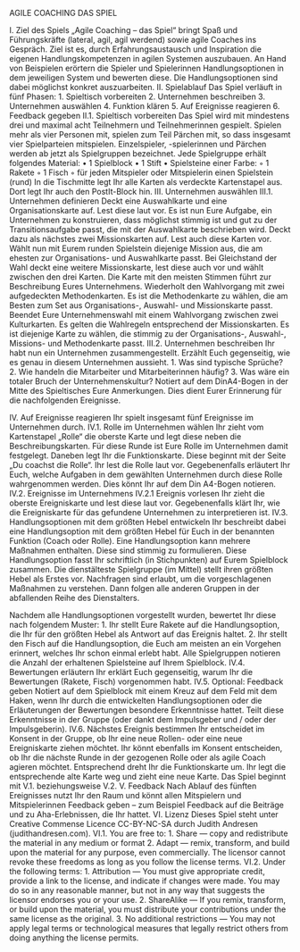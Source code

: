 
AGILE COACHING  DAS SPIEL

I.  Ziel des Spiels
„Agile Coaching – das Spiel“ bringt Spaß und Führungskräfte (lateral, agil, agil werdend) sowie agile Coaches ins Gespräch. Ziel ist es, durch Erfahrungsaustausch und Inspiration die eigenen Handlungskompetenzen in agilen Systemen auszubauen.
An Hand von Beispielen erörtern die Spieler und Spielerinnen Handlungsoptionen in dem jeweiligen System und bewerten diese. Die Handlungsoptionen sind dabei möglichst konkret auszuarbeiten.
II.  Spielablauf
Das Spiel verläuft in fünf Phasen:
    1. Spieltisch vorbereiten
    2. Unternehmen beschreiben
    3. Unternehmen auswählen
    4. Funktion klären
    5. Auf Ereignisse reagieren
    6. Feedback gegeben
II.1.  Spieltisch vorbereiten
Das Spiel wird mit mindestens drei und maximal acht Teilnehmern und Teilnehmerinnen gespielt. 
Spielen mehr als vier Personen mit, spielen zum Teil Pärchen mit, so dass insgesamt vier Spielparteien mitspielen. Einzelspieler, -spielerinnen und Pärchen werden ab jetzt als Spielgruppen bezeichnet.
Jede Spielgruppe erhält folgendes Material:
    • 1 Spielblock
    • 1 Stift
    • Spielsteine einer Farbe:
        ◦ 1 Rakete
        ◦ 1 Fisch
        ◦ für jeden Mitspieler oder Mitspielerin einen Spielstein (rund)
In die Tischmitte legt Ihr alle Karten als verdeckte Kartenstapel aus. Dort legt Ihr auch den PostIt-Block hin.
III.  Unternehmen auswählen
III.1.  Unternehmen definieren
Deckt eine Auswahlkarte und eine Organisationskarte auf. Lest diese laut vor. Es ist nun Eure Aufgabe, ein Unternehmen zu konstruieren, dass möglichst stimmig ist und gut zu der Transitionsaufgabe passt, die mit der Auswahlkarte beschrieben wird.
Deckt dazu als nächstes zwei Missionskarten auf. Lest auch diese Karten vor. Wählt nun mit Eurem runden Spielstein diejenige Mission aus, die am ehesten zur Organisations- und Auswahlkarte passt. Bei Gleichstand der Wahl deckt eine weitere Missionskarte, lest diese auch vor und wählt zwischen den drei Karten. Die Karte mit den meisten Stimmen führt zur Beschreibung Eures Unternehmens.
Wiederholt den Wahlvorgang mit zwei aufgedeckten Methodenkarten. Es ist die Methodenkarte zu wählen, die am Besten zum Set aus Organisations-, Auswahl- und Missionskarte passt.
Beendet Eure Unternehmenswahl mit einem Wahlvorgang zwischen zwei Kulturkarten. Es gelten die Wahlregeln entsprechend der Missionskarten. Es ist diejenige Karte zu wählen, die stimmig zu der Organisations-, Auswahl-, Missions- und Methodenkarte passt.
III.2.  Unternehmen beschreiben
Ihr habt nun ein Unternehmen zusammengestellt. Erzählt Euch gegenseitig, wie es genau in diesem Unternehmen aussieht. 
    1. Was sind typische Sprüche? 
    2. Wie handeln die Mitarbeiter und Mitarbeiterinnen häufig? 
    3. Was wäre ein totaler Bruch der Unternehmenskultur? 
Notiert auf dem DinA4-Bogen in der Mitte des Spieltisches Eure Anmerkungen. Dies dient Eurer Erinnerung für die nachfolgenden Ereignisse.

IV.  Auf Ereignisse reagieren
Ihr spielt insgesamt fünf Ereignisse im Unternehmen durch. 
IV.1.  Rolle im Unternehmen wählen
Ihr zieht vom Kartenstapel „Rolle“ die oberste Karte und legt diese neben die Beschreibungskarten. Für diese Runde ist Eure Rolle im Unternehmen damit festgelegt.
Daneben legt Ihr die Funktionskarte. Diese beginnt mit der Seite „Du coachst die Rolle“. 
Ihr lest die Rolle laut vor. Gegebenenfalls erläutert Ihr Euch, welche Aufgaben in dem gewählten Unternehmen durch diese Rolle wahrgenommen werden. Dies könnt Ihr auf dem Din A4-Bogen notieren.
IV.2.  Ereignisse im Unternehmens
IV.2.1  Ereignis vorlesen
Ihr zieht die oberste Ereigniskarte und lest diese laut vor. Gegebenenfalls klärt Ihr, wie die Ereigniskarte für das gefundene Unternehmen zu interpretieren ist.
IV.3.  Handlungsoptionen mit dem größten Hebel entwickeln
Ihr beschreibt dabei eine Handlungsoption mit dem größten Hebel für Euch in der benannten Funktion (Coach oder Rolle). Eine Handlungsoption kann mehrere Maßnahmen enthalten. Diese sind stimmig zu formulieren.
Diese Handlungsoption fasst Ihr schriftlich (in Stichpunkten) auf Eurem Spielblock zusammen. 
Die dienstälteste Spielgruppe (im Mittel) stellt ihren größten Hebel als Erstes vor. Nachfragen sind erlaubt, um die vorgeschlagenen Maßnahmen zu verstehen. Dann folgen alle anderen Gruppen in der abfallenden Reihe des Dienstalters. 


Nachdem alle Handlungsoptionen vorgestellt wurden, bewertet Ihr diese nach folgendem Muster:
    1. Ihr stellt Eure Rakete auf die Handlungsoption, die Ihr für den größten Hebel als Antwort auf das Ereignis haltet.
    2. Ihr stellt den Fisch auf die Handlungsoption, die Euch am meisten an ein Vorgehen erinnert, welches Ihr schon einmal erlebt habt.
Alle Spielgruppen notieren die Anzahl der erhaltenen Spielsteine auf Ihrem Spielblock.
IV.4.  Bewertungen erläutern
Ihr erklärt Euch gegenseitig, warum Ihr die Bewertungen (Rakete, Fisch) vorgenommen habt.
IV.5.  Optional: Feedback geben
Notiert auf dem Spielblock mit einem Kreuz auf dem Feld mit dem Haken, wenn Ihr durch die entwickelten Handlungsoptionen oder die Erläuterungen der Bewertungen besondere Erkenntnisse hattet.
Teilt diese Erkenntnisse in der Gruppe (oder dankt dem Impulsgeber und / oder der Impulsgeberin).
IV.6.  Nächstes Ereignis bestimmen
Ihr entscheidet im Konsent in der Gruppe, ob Ihr eine neue Rollen- oder eine neue Ereigniskarte ziehen möchtet. Ihr könnt ebenfalls im Konsent entscheiden, ob Ihr die nächste Runde in der gezogenen Rolle oder als agile Coach agieren möchtet. Entsprechend dreht Ihr die Funktionskarte um.
Ihr legt die entsprechende alte Karte weg und zieht eine neue Karte. Das Spiel beginnt mit V.1. beziehungsweise V.2.
V.  Feedback
Nach Ablauf des fünften Ereignisses nutzt Ihr den Raum und könnt allen Mitspielern und Mitspielerinnen Feedback geben – zum Beispiel Feedback auf die Beiträge und zu Aha-Erlebnissen, die Ihr hattet.
VI.  Lizenz
Dieses Spiel steht unter Creative Commense Licence 
CC-BY-NC-SA durch Judith Andresen (judithandresen.com). 
VI.1.  You are free to:
    1. Share — copy and redistribute the material in any medium or format
    2. Adapt — remix, transform, and build upon the material for any purpose, even commercially.
The licensor cannot revoke these freedoms as long as you follow the license terms.
VI.2.  Under the following terms:
    1. Attribution — You must give appropriate credit, provide a link to the license, and indicate if changes were made. You may do so in any reasonable manner, but not in any way that suggests the licensor endorses you or your use.
    2. ShareAlike — If you remix, transform, or build upon the material, you must distribute your contributions under the same license as the original.
    3. No additional restrictions — You may not apply legal terms or technological measures that legally restrict others from doing anything the license permits.